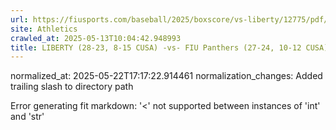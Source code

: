 ```yaml
---
url: https://fiusports.com/baseball/2025/boxscore/vs-liberty/12775/pdf/
site: Athletics
crawled_at: 2025-05-13T10:04:42.948993
title: LIBERTY (28-23, 8-15 CUSA) -vs- FIU Panthers (27-24, 10-12 CUSA) (PDF) - FIU Athletics
---
```

normalized_at: 2025-05-22T17:17:22.914461
normalization_changes: Added trailing slash to directory path

Error generating fit markdown: '<' not supported between instances of 'int' and 'str'